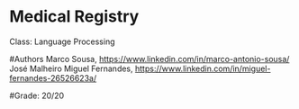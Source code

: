 # Medical Registry
Class: Language Processing

#Authors
Marco Sousa, https://www.linkedin.com/in/marco-antonio-sousa/
José Malheiro
Miguel Fernandes, https://www.linkedin.com/in/miguel-fernandes-26526623a/

#Grade:
20/20
